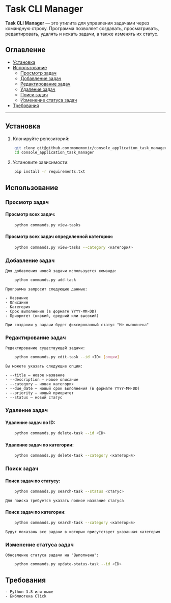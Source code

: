 # Task CLI Manager

**Task CLI Manager** — это утилита для управления задачами через командную строку. Программа позволяет создавать, просматривать, редактировать, удалять и искать задачи, а также изменять их статус.

## Оглавление

- [Установка](#установка)
- [Использование](#использование)
  - [Просмотр задач](#просмотр-задач)
  - [Добавление задач](#добавление-задач)
  - [Редактирование задач](#редактирование-задач)
  - [Удаление задач](#удаление-задач)
  - [Поиск задач](#поиск-задач)
  - [Изменение статуса задач](#изменение-статуса-задач)
- [Требования](#требования)

---

## Установка

1. Клонируйте репозиторий:

```bash
    git clone git@github.com:monemonic/console_application_task_manager.git
    cd console_application_task_manager
```

2. Установите зависимости:

```bash
    pip install -r requirements.txt
```

## Использование

### Просмотр задач
#### Просмотр всех задач:
```bash
    python commands.py view-tasks

```

#### Просмотр всех задач определенной категории:
```bash
    python commands.py view-tasks --category <категория>
```

### Добавление задач

    Для добавления новой задачи используется команда:

```bash
    python commands.py add-task
```

    Программа запросит следующие данные:

    - Название
    - Описание
    - Категория
    - Срок выполнения (в формате YYYY-MM-DD)
    - Приоритет (низкий, средний или высокий)

    При создании у задачи будет фиксированный статус "Не выполнена"

### Редактирование задач

    Редактирование существующей задачи:

```bash
    python commands.py edit-task --id <ID> [опции]
```

    Вы можете указать следующие опции:

    - --title — новое название
    - --description — новое описание
    - --category — новая категория
    - --due_date — новый срок выполнения (в формате YYYY-MM-DD)
    - --priority — новый приоритет
    - --status — новый статус

### Удаление задач

#### Удаление задач по ID:

```bash
    python commands.py delete-task --id <ID>
```

#### Удаление задач по категории:

```bash
    python commands.py delete-task --category <категория>
```

### Поиск задач

#### Поиск задач по статусу:

```bash
    python commands.py search-task --status <статус>
```

    Для поиска требуется указать полное название статуса

#### Поиск задач по категории:

```bash
    python commands.py search-task --category <категория>
```

    Будут показаны все задачи в которых присутствует указанная категория

### Изменение статуса задач

    Обновление статуса задачи на "Выполнена":

```bash
    python commands.py update-status-task --id <ID>
```

## Требования

    - Python 3.8 или выше
    - Библиотека Click

